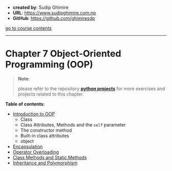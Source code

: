 - **created by**: Sudip Ghimire
- **URL**: https://www.sudipghimire.com.np
- **GitHub**: https://github.com/ghimiresdp

[go to course contents](https://github.com/ghimiresdp/python-notes/)
<hr>

# Chapter 7 Object-Oriented Programming (OOP)

> **Note**:
>
> please refer to the repository
> **[python projects](https://github.com/ghimiresdp/python-projects)** for more
> exercises and projects related to this chapter.
>

**Table of contents**:

- [Introduction to OOP](Chapter%207.1%20oop.md)
    - Class
    - Class Attributes, Methods and the `self` parameter
    - The constructor method
    - Built-in class attributes
    - object
- [Encapsulation](Chapter%207.2%20Encapsulation.md)
- [Operator Overloading](Chapter%207.3%20Operator%20Overloading.md)
- [Class Methods and Static Methods](Chapter%207.4%20Class%20Methods%20and%20Static%20Methods.md)
- [Inheritance and Polymorphism](Chapter%207.5%20Inheritance%20and%20Polymorphism.md)
